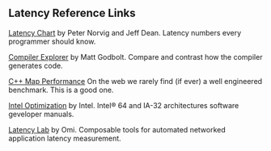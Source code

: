 ## Latency Reference Links

[Latency Chart](https://gist.github.com/hellerbarde/2843375) by Peter Norvig and Jeff Dean.  Latency numbers every programmer should know.

[Compiler Explorer](https://godbolt.org/) by Matt Godbolt.  Compare and contrast how the compiler generates code.

[C++ Map Performance](https://stackoverflow.com/questions/21166675/boostflat-map-and-its-performance-compared-to-map-and-unordered-map) On the web we rarely find (if ever) a well engineered benchmark.  This is a good one.

[Intel Optimization](https://software.intel.com/en-us/articles/intel-sdm) by Intel. Intel® 64 and IA-32 architectures software geveloper manuals.

[Latency Lab](https://github.com/Open-Markets-Initiative/latency-lab) by Omi.  Composable tools for automated networked application latency measurement.

